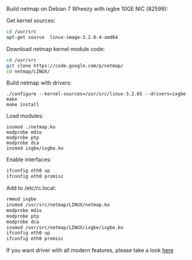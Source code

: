Build netmap on Debian 7 Wheezy with ixgbe 10GE NIC (82599):

Get kernel sources:
```bash
cd /usr/src
apt-get source  linux-image-3.2.0-4-amd64
```

Download netmap kernel module code:
```bash
cd /usr/src
git clone https://code.google.com/p/netmap/ 
cd netmap/LINUX/
```

Build netmap with drivers:
```
./configure --kernel-sources=/usr/src/linux-3.2.65 --drivers=ixgbe
make
make install
```

Load modules:
```
insmod ./netmap.ko
modprobe mdio
modprobe ptp
modprobe dca 
insmod ixgbe/ixgbe.ko
```

Enable interfaces:
```bash
ifconfig eth0 up
ifconfig eth0 promisc
```

Add to /etc/rc.local:
```bash
rmmod ixgbe
insmod /usr/src/netmap/LINUX/netmap.ko
modprobe mdio
modprobe ptp
modprobe dca 
insmod /usr/src/netmap/LINUX/ixgbe/ixgbe.ko
ifconfig eth0 up
ifconfig eth0 promisc
```

If you want driver with all modern features, please take a look [here](http://www.stableit.ru/2014/10/netmap-debian-7-wheezy-intel-82599.html)
